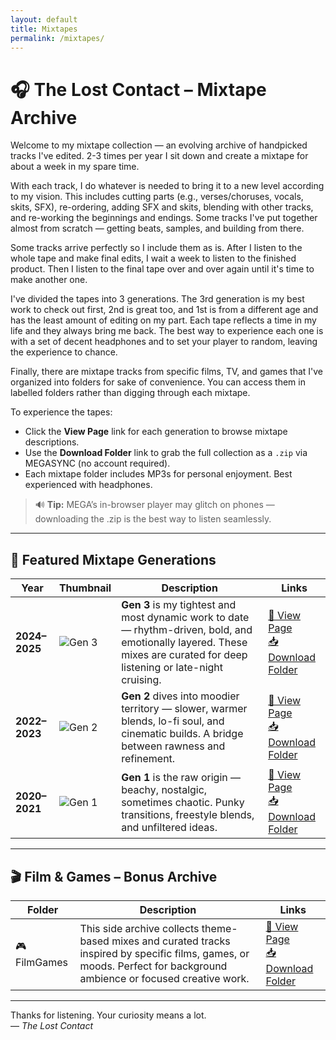```yaml
---
layout: default
title: Mixtapes
permalink: /mixtapes/
---
```


# 🎧 The Lost Contact – Mixtape Archive

Welcome to my mixtape collection — an evolving archive of handpicked tracks I've edited. 2-3 times per year I sit down and create a mixtape for about a week in my spare time. 

With each track, I do whatever is needed to bring it to a new level according to my vision. This includes cutting parts (e.g., verses/choruses, vocals, skits, SFX), re-ordering, adding SFX and skits, blending with other tracks, and re-working the beginnings and endings. Some tracks I've put together almost from scratch — getting beats, samples, and building from there. 

Some tracks arrive perfectly so I include them as is. After I listen to the whole tape and make final edits, I wait a week to listen to the finished product. Then I listen to the final tape over and over again until it's time to make another one.   

I've divided the tapes into 3 generations. The 3rd generation is my best work to check out first, 2nd is great too, and 1st is from a different age  and has the least amount of editing on my part. Each tape reflects a time in my life and they always bring me back. The best way to experience each one is with a set of decent headphones and to set your player to random, leaving the experience to chance.

Finally, there are mixtape tracks from specific films, TV, and games that I've organized into folders for sake of convenience. You can access them in labelled folders rather than digging through each mixtape. 

To experience the tapes:

- Click the **View Page** link for each generation to browse mixtape descriptions.
- Use the **Download Folder** link to grab the full collection as a `.zip` via MEGASYNC (no account required).
- Each mixtape folder includes MP3s for personal enjoyment. Best experienced with headphones.

> 🔊 **Tip:** MEGA’s in-browser player may glitch on phones — downloading the .zip is the best way to listen seamlessly.

---

## 🌟 Featured Mixtape Generations

| Year | Thumbnail | Description | Links |
|------|-----------|-------------|-------|
| **2024–2025** | ![Gen 3](https://via.placeholder.com/80x80.png?text=Gen+3) | **Gen 3** is my tightest and most dynamic work to date — rhythm-driven, bold, and emotionally layered. These mixes are curated for deep listening or late-night cruising. | [🔗 View Page](https://thelostcontact.github.io/mixtapes/gen3) <br> [📥 Download Folder](https://mega.nz/folder/e1hnyLxI#7Z_wneoul_DS1cuB6eKkOw) |
| **2022–2023** | ![Gen 2](https://via.placeholder.com/80x80.png?text=Gen+2) | **Gen 2** dives into moodier territory — slower, warmer blends, lo-fi soul, and cinematic builds. A bridge between rawness and refinement. | [🔗 View Page](https://thelostcontact.github.io/mixtapes/gen2) <br> [📥 Download Folder](https://mega.nz/folder/PgRwFCgT#3jiX4nqwScvc0ZmdmSZdcg) |
| **2020–2021** | ![Gen 1](https://via.placeholder.com/80x80.png?text=Gen+1) | **Gen 1** is the raw origin — beachy, nostalgic, sometimes chaotic. Punky transitions, freestyle blends, and unfiltered ideas. | [🔗 View Page](https://thelostcontact.github.io/mixtapes/gen1) <br> [📥 Download Folder](https://mega.nz/folder/Tkw2lZpR#k3s1iv9QHDFZoRXwitI-JA) |

---

## 🎬 Film & Games – Bonus Archive

| Folder | Description | Links |
|--------|-------------|-------|
| 🎮 FilmGames | This side archive collects theme-based mixes and curated tracks inspired by specific films, games, or moods. Perfect for background ambience or focused creative work. | [🔗 View Page](https://thelostcontact.github.io/mixtapes/filmgames) <br> [📥 Download Folder](https://mega.nz/folder/S45GhI6J#7leHiK7YQYzfJABLfM75bA) |

---

Thanks for listening. Your curiosity means a lot.  
— *The Lost Contact*
